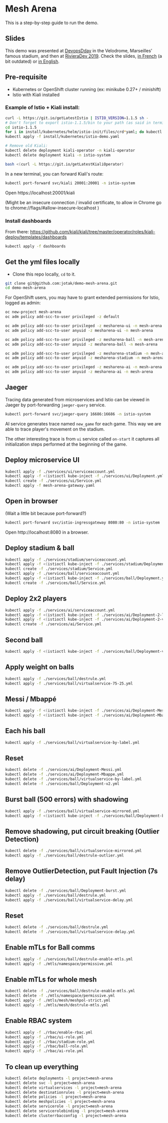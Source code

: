 # Mesh Arena

This is a step-by-step guide to run the demo.

## Slides

This demo was presented at [DevopsDday](http://2018.devops-dday.com/) in the Velodrome, Marseilles' famous stadium, and then at [RivieraDev 2019](https://rivieradev.fr/).
Check the slides, [in French](https://docs.google.com/presentation/d/1PzRD3BquEI3Al6y2_vSrZqUY0AlJF54_uuWYhr81t5g) (a bit outdated) or [in English](https://docs.google.com/presentation/d/1WZDmIcfzKC9GMqz8Cvcb0_mJK_hIH-JxEDROZLnEnng).

## Pre-requisite

- Kubernetes or OpenShift cluster running (ex: minikube 0.27+ / minishift)
- Istio with Kiali installed

### Example of Istio + Kiali install:

```bash
curl -L https://git.io/getLatestIstio | ISTIO_VERSION=1.1.5 sh -
# Don't forget to export istio-1.1.5/bin to your path (as said in terminal output)
cd istio-1.1.5
for i in install/kubernetes/helm/istio-init/files/crd*yaml; do kubectl apply -f $i; done
kubectl apply -f install/kubernetes/istio-demo.yaml

# Remove old Kiali:
kubectl delete deployment kiali-operator -n kiali-operator
kubectl delete deployment kiali -n istio-system

bash <(curl -L https://git.io/getLatestKialiOperator)
```

In a new terminal, you can forward Kiali's route:

```bash
kubectl port-forward svc/kiali 20001:20001 -n istio-system
```

Open https://localhost:20001/kiali

(Might be an insecure connection / invalid certificate, to allow in Chrome go to chrome://flags/#allow-insecure-localhost )

### Install dashboards

From there: https://github.com/kiali/kiali/tree/master/operator/roles/kiali-deploy/templates/dashboards

```bash
kubectl apply -f dashboards
```

## Get the yml files locally

- Clone this repo locally, `cd` to it.

```bash
git clone git@github.com:jotak/demo-mesh-arena.git
cd demo-mesh-arena
```

For OpenShift users, you may have to grant extended permissions for Istio, logged as admin:
```bash
oc new-project mesh-arena
oc adm policy add-scc-to-user privileged -z default

oc adm policy add-scc-to-user privileged -z mesharena-ui -n mesh-arena
oc adm policy add-scc-to-user anyuid -z mesharena-ui -n mesh-arena

oc adm policy add-scc-to-user privileged -z mesharena-ball -n mesh-arena
oc adm policy add-scc-to-user anyuid -z mesharena-ball -n mesh-arena

oc adm policy add-scc-to-user privileged -z mesharena-stadium -n mesh-arena
oc adm policy add-scc-to-user anyuid -z mesharena-stadium -n mesh-arena

oc adm policy add-scc-to-user privileged -z mesharena-ai -n mesh-arena
oc adm policy add-scc-to-user anyuid -z mesharena-ai -n mesh-arena

```

## Jaeger

Tracing data generated from microservices and Istio can be viewed in Jaeger by port-forwarding
`jaeger-query` service.

```bash
kubectl port-forward svc/jaeger-query 16686:16686 -n istio-system
```

AI service generates trace named `new_game` for each game. This way we are able to trace player's
movement on the stadium.

The other interesting trace is from `ui` service called `on-start` it captures all initialization
steps performed at the beginning of the game.

## Deploy microservice UI

```bash
kubectl apply -f ./services/ui/serviceaccount.yml
kubectl apply -f <(istioctl kube-inject -f ./services/ui/Deployment.yml)
kubectl create -f ./services/ui/Service.yml
kubectl apply -f mesh-arena-gateway.yaml
```

## Open in browser

(Wait a little bit because port-forward?)

```bash
kubectl port-forward svc/istio-ingressgateway 8080:80 -n istio-system
```

Open http://localhost:8080 in a browser.

## Deploy stadium & ball
```bash
kubectl apply -f ./services/stadium/serviceaccount.yml
kubectl apply -f <(istioctl kube-inject -f ./services/stadium/Deployment-Smaller.yml)
kubectl create -f ./services/stadium/Service.yml
kubectl apply -f ./services/ball/serviceaccount.yml
kubectl apply -f <(istioctl kube-inject -f ./services/ball/Deployment.yml)
kubectl create -f ./services/ball/Service.yml
```

## Deploy 2x2 players
```bash
kubectl apply -f ./services/ai/serviceaccount.yml
kubectl apply -f <(istioctl kube-inject -f ./services/ai/Deployment-2-locals.yml)
kubectl apply -f <(istioctl kube-inject -f ./services/ai/Deployment-2-visitors.yml)
kubectl create -f ./services/ai/Service.yml
```

## Second ball
```bash
kubectl apply -f <(istioctl kube-inject -f ./services/ball/Deployment-v2.yml)
````

## Apply weight on balls
```bash
kubectl apply -f ./services/ball/destrule.yml
kubectl apply -f ./services/ball/virtualservice-75-25.yml
```

## Messi / Mbappé
```bash
kubectl apply -f <(istioctl kube-inject -f ./services/ai/Deployment-Messi.yml)
kubectl apply -f <(istioctl kube-inject -f ./services/ai/Deployment-Mbappe.yml)
```

## Each his ball
```bash
kubectl apply -f ./services/ball/virtualservice-by-label.yml
```

## Reset
```bash
kubectl delete -f ./services/ai/Deployment-Messi.yml
kubectl delete -f ./services/ai/Deployment-Mbappe.yml
kubectl delete -f ./services/ball/virtualservice-by-label.yml
kubectl delete -f ./services/ball/Deployment-v2.yml
```

## Burst ball (500 errors) with shadowing
```bash
kubectl apply -f ./services/ball/virtualservice-mirrored.yml
kubectl apply -f <(istioctl kube-inject -f ./services/ball/Deployment-burst.yml)
```

## Remove shadowing, put circuit breaking (Outlier Detection)
```bash
kubectl delete -f ./services/ball/virtualservice-mirrored.yml
kubectl apply -f ./services/ball/destrule-outlier.yml
````

## Remove OutlierDetection, put Fault Injection (7s delay)
```bash
kubectl delete -f ./services/ball/Deployment-burst.yml
kubectl apply -f ./services/ball/destrule.yml
kubectl apply -f ./services/ball/virtualservice-delay.yml
````

## Reset
```bash
kubectl delete -f ./services/ball/destrule.yml
kubectl delete -f ./services/ball/virtualservice-delay.yml
```

## Enable mTLs for Ball comms
```bash
kubectl apply -f ./services/ball/destrule-enable-mtls.yml
kubectl apply -f ./mtls/namespace/permissive.yml
```

## Enable mTLs for whole mesh
```bash
kubectl delete -f ./services/ball/destrule-enable-mtls.yml
kubectl delete -f ./mtls/namespace/permissive.yml
kubectl apply -f ./mtls/mesh/meshpol-strict.yml
kubectl apply -f ./mtls/mesh/destrule-mtls.yml
```

## Enable RBAC system
```bash
kubectl apply -f ./rbac/enable-rbac.yml
kubectl apply -f ./rbac/ui-role.yml
kubectl apply -f ./rbac/stadium-role.yml
kubectl apply -f ./rbac/ball-role.yml
kubectl apply -f ./rbac/ai-role.yml
```

## To clean up everything

```bash
kubectl delete deployments -l project=mesh-arena
kubectl delete svc -l project=mesh-arena
kubectl delete virtualservices -l project=mesh-arena
kubectl delete destinationrules -l project=mesh-arena
kubectl delete policies -l project=mesh-arena
kubectl delete meshpolicies -l project=mesh-arena
kubectl delete servicerole -l project=mesh-arena
kubectl delete servicerolebinding -l project=mesh-arena
kubectl delete clusterrbacconfig -l project=mesh-arena
```
